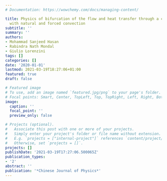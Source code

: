```yaml
---
# Documentation: https://wowchemy.com/docs/managing-content/

title: Physics of bifurcation of the flow and heat transfer through a curved duct
  with natural and forced convection
subtitle: ''
summary: ''
authors:
- Mohammad Sanjeed Hasan
- Rabindra Nath Mondal
- Giulio Lorenzini
tags: []
categories: []
date: '2020-01-01'
lastmod: 2021-03-19T18:27:06+01:00
featured: true
draft: false

# Featured image
# To use, add an image named `featured.jpg/png` to your page's folder.
# Focal points: Smart, Center, TopLeft, Top, TopRight, Left, Right, BottomLeft, Bottom, BottomRight.
image:
  caption: ''
  focal_point: ''
  preview_only: false

# Projects (optional).
#   Associate this post with one or more of your projects.
#   Simply enter your project's folder or file name without extension.
#   E.g. `projects = ["internal-project"]` references `content/project/deep-learning/index.md`.
#   Otherwise, set `projects = []`.
projects: []
publishDate: '2021-03-19T17:27:06.500065Z'
publication_types:
- '2'
abstract: ''
publication: '*Chinese Journal of Physics*'
---
```

